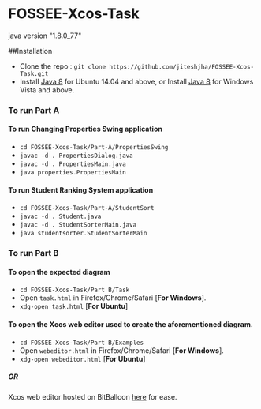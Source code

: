 # FOSSEE-Xcos-Task

java version "1.8.0_77"


##Installation
* Clone the repo : `git clone https://github.com/jiteshjha/FOSSEE-Xcos-Task.git`
* Install [Java 8](http://askubuntu.com/questions/521145/how-to-install-oracle-java-on-ubuntu-14-04) for Ubuntu 14.04 and above, or 
Install [Java 8](https://java.com/en/download/help/windows_manual_download.xml) for Windows Vista and above.

### To run Part A
#### To run Changing Properties Swing application
* `cd FOSSEE-Xcos-Task/Part-A/PropertiesSwing`
* `javac -d . PropertiesDialog.java`
* `javac -d . PropertiesMain.java`
* `java properties.PropertiesMain`

#### To run Student Ranking System application
* `cd FOSSEE-Xcos-Task/Part-A/StudentSort`
* `javac -d . Student.java`
* `javac -d . StudentSorterMain.java`
* `java studentsorter.StudentSorterMain`

### To run Part B

#### To open the expected diagram
* `cd FOSSEE-Xcos-Task/Part B/Task`
* Open `task.html` in Firefox/Chrome/Safari [**For Windows**].
* `xdg-open task.html` [**For Ubuntu**]

#### To open the Xcos web editor used to create the aforementioned diagram.
* `cd FOSSEE-Xcos-Task/Part B/Examples`
* Open `webeditor.html` in Firefox/Chrome/Safari [**For Windows**].
* `xdg-open webeditor.html` [**For Ubuntu**]

##### OR

Xcos web editor hosted on BitBalloon [here](xcos-web-editor.bitballoon.com) for ease.
